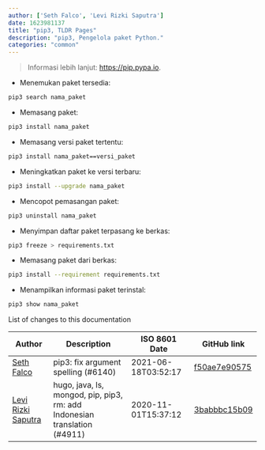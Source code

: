 ```yaml
---
author: ['Seth Falco', 'Levi Rizki Saputra']
date: 1623981137
title: "pip3, TLDR Pages"
description: "pip3, Pengelola paket Python."
categories: "common"
---
```

> Informasi lebih lanjut: <https://pip.pypa.io>.

- Menemukan paket tersedia:

```bash
pip3 search nama_paket
```

- Memasang paket:

```bash
pip3 install nama_paket
```

- Memasang versi paket tertentu:

```bash
pip3 install nama_paket==versi_paket
```

- Meningkatkan paket ke versi terbaru:

```bash
pip3 install --upgrade nama_paket
```

- Mencopot pemasangan paket:

```bash
pip3 uninstall nama_paket
```

- Menyimpan daftar paket terpasang ke berkas:

```bash
pip3 freeze > requirements.txt
```

- Memasang paket dari berkas:

```bash
pip3 install --requirement requirements.txt
```

- Menampilkan informasi paket terinstal:

```bash
pip3 show nama_paket
```
List of changes to this documentation


Author | Description | ISO 8601 Date | GitHub link
------|-----|-----|-----
[Seth Falco](mailto:seth@falco.fun) | pip3: fix argument spelling (#6140) | 2021-06-18T03:52:17 | [f50ae7e90575](https://github.com/tldr-pages/tldr/commit/f50ae7e90575c96caf4175bf38497df2edce06d3)
[Levi Rizki Saputra](mailto:42236775+levirs565@users.noreply.github.com) | hugo, java, ls, mongod, pip, pip3, rm: add Indonesian translation (#4911) | 2020-11-01T15:37:12 | [3babbbc15b09](https://github.com/tldr-pages/tldr/commit/3babbbc15b093e75bde8b6f066af047dc0957f98)

